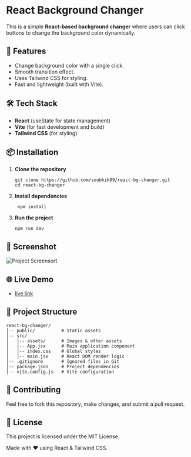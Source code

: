 # React Background Changer

This is a simple **React-based background changer** where users can click buttons to change the background color dynamically.

## 🚀 Features
- Change background color with a single click.
- Smooth transition effect.
- Uses Tailwind CSS for styling.
- Fast and lightweight (built with Vite).

## 🛠️ Tech Stack
- **React** (useState for state management)
- **Vite** (for fast development and build)
- **Tailwind CSS** (for styling)

## 📦 Installation

1. **Clone the repository**
   ```
   git clone https://github.com/soubhik09/react-bg-changer.git
   cd react-bg-changer
   ```

2. **Install dependencies**
   ```
    npm install
    ```

2. **Run the project**
    ```
    npm run dev
    ```

## 📸 Screenshot
![Project Screensort](./src/assets/Bg-changer.png)

## 🌐 Live Demo
- [live link](https://react-bg-changer-alpha.vercel.app/)

## 📂 Project Structure
```
react-bg-changer/
│-- public/          # Static assets
│-- src/
│   │-- assets/      # Images & other assets
│   │-- App.jsx      # Main application component
│   │-- index.css    # Global styles
│   │-- main.jsx     # React DOM render logic
│-- .gitignore       # Ignored files in Git
│-- package.json     # Project dependencies
│-- vite.config.js   # Vite configuration
```

## 🤝 Contributing
Feel free to fork this repository, make changes, and submit a pull request.

## 📜 License
This project is licensed under the MIT License.

Made with ❤️ using React & Tailwind CSS.